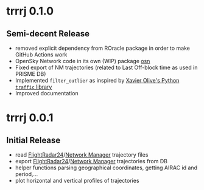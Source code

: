 # trrrj 0.1.0

## Semi-decent Release
* removed explicit dependency from ROracle package in order to make GitHub Actions work
* OpenSky Network code in its own (WIP) package [osn](https://github.com/espinielli/osn)
* Fixed export of NM trajectories (related to Last Off-block time as used in PRISME DB)
* Implemented `filter_outlier` as inspired by
  [Xavier Olive's Python `traffic` library](https://github.com/xoolive/traffic)
* Improved documentation

# trrrj 0.0.1

## Initial Release

* read [FlightRadar24][fr24]/[Network Manager][cfmu-nm] trajectory files
* export [FlightRadar24][fr24]/[Network Manager][cfmu-nm] trajectories from DB
* helper functions parsing geographical coordinates, getting AIRAC id and period,...
* plot horizontal and vertical profiles of trajectories

[fr24]: <https://www.flightradar24.com/> "Flightradar24"
[cfmu-nm]: <https://www.eurocontrol.int/network-manager> "Network Manager - EUROCONTROL"
